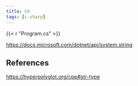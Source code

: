 ```yaml
---
title: C#
tags: [c-sharp]
---
```


{{< r "Program.cs" >}}

<https://docs.microsoft.com/dotnet/api/system.string>

## References

<https://hyperpolyglot.org/cpp#str-type>
